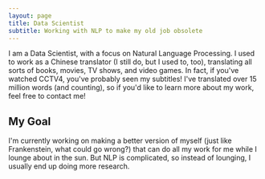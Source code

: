 ```yaml
---
layout: page
title: Data Scientist
subtitle: Working with NLP to make my old job obsolete
---
```


I am a Data Scientist, with a focus on Natural Language Processing. I used to work as a Chinese translator (I still do, but I used to, too), translating all sorts of books, movies, TV shows, and video games. In fact, if you've watched CCTV4, you've probably seen my subtitles! I've translated over 15 million words (and counting), so if you'd like to learn more about my work, feel free to contact me!



## My Goal

I'm currently working on making a better version of myself (just like Frankenstein, what could go wrong?) that can do all my work for me while I lounge about in the sun. But NLP is complicated, so instead of lounging, I usually end up doing more research.
